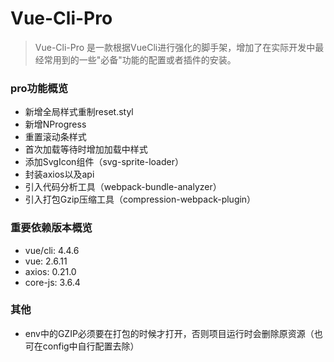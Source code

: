 # Vue-Cli-Pro

> Vue-Cli-Pro 是一款根据VueCli进行强化的脚手架，增加了在实际开发中最经常用到的一些"必备"功能的配置或者插件的安装。

### pro功能概览
* 新增全局样式重制reset.styl
* 新增NProgress
* 重置滚动条样式
* 首次加载等待时增加加载中样式
* 添加SvgIcon组件（svg-sprite-loader）
* 封装axios以及api
* 引入代码分析工具（webpack-bundle-analyzer）
* 引入打包Gzip压缩工具（compression-webpack-plugin）

### 重要依赖版本概览
* vue/cli: 4.4.6
* vue: 2.6.11
* axios: 0.21.0
* core-js: 3.6.4

### 其他
* env中的GZIP必须要在打包的时候才打开，否则项目运行时会删除原资源（也可在config中自行配置去除）
